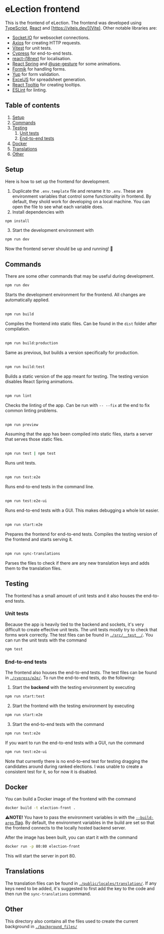 # eLection frontend
This is the frontend of eLection. The frontend was developed using [TypeScript](https://www.typescriptlang.org/), [React](https://react.dev/) and [https://vitejs.dev/](Vite). Other notable libraries are:
- [Socket.IO](https://socket.io/) for websocket connections.
- [Axios](https://axios-http.com/) for creating HTTP requests.
- [Vitest](https://vitest.dev/) for unit tests.
- [Cypress](https://www.cypress.io/) for end-to-end tests.
- [react-i18next](https://react.i18next.com/) for localisation.
- [React Spring](https://www.react-spring.dev/) and [@use-gesture](https://github.com/pmndrs/use-gesture) for some animations.
- [Formik](https://formik.org/) for handling forms.
- [Yup](https://github.com/jquense/yup) for form validation.
- [ExcelJS](https://github.com/exceljs/exceljs) for spreadsheet generation.
- [React Tooltip](https://react-tooltip.com/) for creating tooltips.
- [ESLint](https://eslint.org/) for linting.

## Table of contents
1. [Setup](#setup)
2. [Commands](#commands)
3. [Testing](#testing)
	1. [Unit tests](#unit-tests)
	2. [End-to-end tests](#end-to-end-tests)
4. [Docker](#docker)
5. [Translations](#translations)
6. [Other](#other)
## Setup
Here is how to set up the frontend for development.
1. Duplicate the `.env.template` file and rename it to `.env`. These are environment variables that control some functionality in frontend. By default, they shold work for developing on a local machine. You can open the file to see what each variable does.
2. Install dependencies with
```bash
npm install
```
3. Start the development environment with
```bash
npm run dev
```

Now the frontend server should be up and running! 🥳

## Commands
There are some other commands that may be useful during development.

```bash
npm run dev
```
Starts the development environment for the frontend. All changes are automatically applied.
<br/><br/>

```bash
npm run build
```
Compiles the frontend into static files. Can be found in the `dist` folder after compilation.
<br/><br/>

```bash
npm run build:production
```
Same as previous, but builds a version specifically for production.
<br/><br/>

```bash
npm run build:test
```
Builds a static version of the app meant for testing. The testing version disables React Spring animations.
<br/><br/>

```bash
npm run lint
```
Checks the linting of the app. Can be run with `-- --fix` at the end to fix common linting problems.
<br/><br/>

```bash
npm run preview
```
Assuming that the app has been compiled into static files, starts a server that serves those static files.
<br/><br/>

```bash
npm run test | npm test
```
Runs unit tests.
<br/><br/>

```bash
npm run test:e2e
```
Runs end-to-end tests in the command line.
<br/><br/>

```bash
npm run test:e2e-ui
```
Runs end-to-end tests with a GUI. This makes debugging a whole lot easier.
<br/><br/>

```bash
npm run start:e2e
```
Prepares the frontend for end-to-end tests. Compiles the testing version of the frontend and starts serving it.
<br/><br/>

```bash
npm run sync-translations
```
Parses the files to check if there are any new translation keys and adds them to the translation files.

## Testing
The frontend has a small amount of unit tests and it also houses the end-to-end tests.

### Unit tests
Because the app is heavily tied to the backend and sockets, it's very difficult to create effective unit tests. The unit tests mostly try to check that forms work correctly. The test files can be found in [`./src/__test__/`](./src/__test__/). You can run the unit tests with the command
```bash
npm test
```

### End-to-end tests
The frontend also houses the end-to-end tests. The test files can be found in [`./cypress/e2e/`](./cypress/e2e/). To run the end-to-end tests, do the following:

1. Start the **backend** with the testing environment by executing
```bash
npm run start:test
```

2. Start the frontend with the testing environment by executing
```bash
npm run start:e2e
```

3. Start the end-to-end tests with the command
```bash
npm run test:e2e
```

If you want to run the end-to-end tests with a GUI, run the command
```bash
npm run test:e2e-ui
```

Note that currently there is no end-to-end test for testing dragging the candidates around during ranked elections. I was unable to create a consistent test for it, so for now it is disabled.

## Docker
You can build a Docker image of the frontend with the command
```bash
docker build -t election-front .
```
⚠️**NOTE!** You have to pass the environment variables in with the [`--build-args` flag](https://docs.docker.com/build/guide/build-args/). By default, the environment variables in the build are set so that the frontend connects to the locally hosted backend server.

After the image has been built, you can start it with the command
```bash
docker run -p 80:80 election-front
```
This will start the server in port 80.

## Translations
The translation files can be found in [`./public/locales/translation/`](./public/locales/translation/). If any keys need to be added, it's suggested to first add the key to the code and then run the `sync-translations` command.

## Other
This directory also contains all the files used to create the current background in [`./background_files/`](./background_files/)
